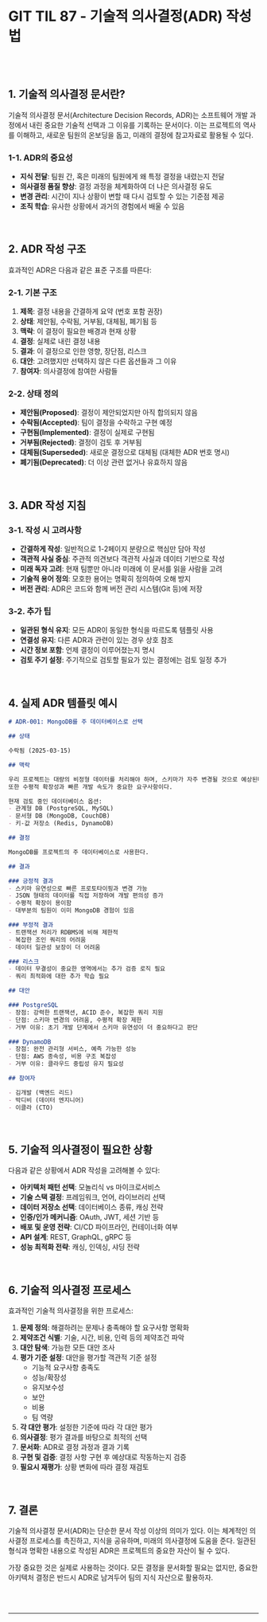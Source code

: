 # GIT TIL 87 - 기술적 의사결정(ADR) 작성법

<br><br>

## 1. 기술적 의사결정 문서란?

기술적 의사결정 문서(Architecture Decision Records, ADR)는 소프트웨어 개발 과정에서 내린 중요한 기술적 선택과 그 이유를 기록하는 문서이다. 이는 프로젝트의 역사를 이해하고, 새로운 팀원의 온보딩을 돕고, 미래의 결정에 참고자료로 활용될 수 있다.

### 1-1. ADR의 중요성

- **지식 전달**: 팀원 간, 혹은 미래의 팀원에게 왜 특정 결정을 내렸는지 전달
- **의사결정 품질 향상**: 결정 과정을 체계화하여 더 나은 의사결정 유도
- **변경 관리**: 시간이 지나 상황이 변할 때 다시 검토할 수 있는 기준점 제공
- **조직 학습**: 유사한 상황에서 과거의 경험에서 배울 수 있음

<br>

## 2. ADR 작성 구조

효과적인 ADR은 다음과 같은 표준 구조를 따른다:

### 2-1. 기본 구조

1. **제목**: 결정 내용을 간결하게 요약 (번호 포함 권장)
2. **상태**: 제안됨, 수락됨, 거부됨, 대체됨, 폐기됨 등
3. **맥락**: 이 결정이 필요한 배경과 현재 상황
4. **결정**: 실제로 내린 결정 내용
5. **결과**: 이 결정으로 인한 영향, 장단점, 리스크
6. **대안**: 고려했지만 선택하지 않은 다른 옵션들과 그 이유
7. **참여자**: 의사결정에 참여한 사람들

### 2-2. 상태 정의

- **제안됨(Proposed)**: 결정이 제안되었지만 아직 합의되지 않음
- **수락됨(Accepted)**: 팀이 결정을 수락하고 구현 예정
- **구현됨(Implemented)**: 결정이 실제로 구현됨
- **거부됨(Rejected)**: 결정이 검토 후 거부됨
- **대체됨(Superseded)**: 새로운 결정으로 대체됨 (대체한 ADR 번호 명시)
- **폐기됨(Deprecated)**: 더 이상 관련 없거나 유효하지 않음

<br>

## 3. ADR 작성 지침

### 3-1. 작성 시 고려사항

- **간결하게 작성**: 일반적으로 1-2페이지 분량으로 핵심만 담아 작성
- **객관적 사실 중심**: 주관적 의견보다 객관적 사실과 데이터 기반으로 작성
- **미래 독자 고려**: 현재 팀뿐만 아니라 미래에 이 문서를 읽을 사람을 고려
- **기술적 용어 정의**: 모호한 용어는 명확히 정의하여 오해 방지
- **버전 관리**: ADR은 코드와 함께 버전 관리 시스템(Git 등)에 저장

### 3-2. 추가 팁

- **일관된 형식 유지**: 모든 ADR이 동일한 형식을 따르도록 템플릿 사용
- **연결성 유지**: 다른 ADR과 관련이 있는 경우 상호 참조
- **시간 정보 포함**: 언제 결정이 이루어졌는지 명시
- **검토 주기 설정**: 주기적으로 검토할 필요가 있는 결정에는 검토 일정 추가

<br>

## 4. 실제 ADR 템플릿 예시

```markdown
# ADR-001: MongoDB를 주 데이터베이스로 선택

## 상태

수락됨 (2025-03-15)

## 맥락

우리 프로젝트는 대량의 비정형 데이터를 처리해야 하며, 스키마가 자주 변경될 것으로 예상된다. 
또한 수평적 확장성과 빠른 개발 속도가 중요한 요구사항이다.

현재 검토 중인 데이터베이스 옵션:
- 관계형 DB (PostgreSQL, MySQL)
- 문서형 DB (MongoDB, CouchDB)
- 키-값 저장소 (Redis, DynamoDB)

## 결정

MongoDB를 프로젝트의 주 데이터베이스로 사용한다.

## 결과

### 긍정적 결과
- 스키마 유연성으로 빠른 프로토타이핑과 변경 가능
- JSON 형태의 데이터를 직접 저장하여 개발 편의성 증가
- 수평적 확장이 용이함
- 대부분의 팀원이 이미 MongoDB 경험이 있음

### 부정적 결과
- 트랜잭션 처리가 RDBMS에 비해 제한적
- 복잡한 조인 쿼리의 어려움
- 데이터 일관성 보장이 더 어려움

### 리스크
- 데이터 무결성이 중요한 영역에서는 추가 검증 로직 필요
- 쿼리 최적화에 대한 추가 학습 필요

## 대안

### PostgreSQL
- 장점: 강력한 트랜잭션, ACID 준수, 복잡한 쿼리 지원
- 단점: 스키마 변경의 어려움, 수평적 확장 제한
- 거부 이유: 초기 개발 단계에서 스키마 유연성이 더 중요하다고 판단

### DynamoDB
- 장점: 완전 관리형 서비스, 예측 가능한 성능
- 단점: AWS 종속성, 비용 구조 복잡성
- 거부 이유: 클라우드 중립성 유지 필요성

## 참여자

- 김개발 (백엔드 리드)
- 박디비 (데이터 엔지니어)
- 이클라 (CTO)
```

<br>

## 5. 기술적 의사결정이 필요한 상황

다음과 같은 상황에서 ADR 작성을 고려해볼 수 있다:

- **아키텍처 패턴 선택**: 모놀리식 vs 마이크로서비스
- **기술 스택 결정**: 프레임워크, 언어, 라이브러리 선택
- **데이터 저장소 선택**: 데이터베이스 종류, 캐싱 전략
- **인증/인가 메커니즘**: OAuth, JWT, 세션 기반 등
- **배포 및 운영 전략**: CI/CD 파이프라인, 컨테이너화 여부
- **API 설계**: REST, GraphQL, gRPC 등
- **성능 최적화 전략**: 캐싱, 인덱싱, 샤딩 전략

<br>

## 6. 기술적 의사결정 프로세스

효과적인 기술적 의사결정을 위한 프로세스:

1. **문제 정의**: 해결하려는 문제나 충족해야 할 요구사항 명확화
2. **제약조건 식별**: 기술, 시간, 비용, 인력 등의 제약조건 파악
3. **대안 탐색**: 가능한 모든 대안 조사
4. **평가 기준 설정**: 대안을 평가할 객관적 기준 설정
   - 기능적 요구사항 충족도
   - 성능/확장성
   - 유지보수성
   - 보안
   - 비용
   - 팀 역량
5. **각 대안 평가**: 설정한 기준에 따라 각 대안 평가
6. **의사결정**: 평가 결과를 바탕으로 최적의 선택
7. **문서화**: ADR로 결정 과정과 결과 기록
8. **구현 및 검증**: 결정 사항 구현 후 예상대로 작동하는지 검증
9. **필요시 재평가**: 상황 변화에 따라 결정 재검토

<br>

## 7. 결론

기술적 의사결정 문서(ADR)는 단순한 문서 작성 이상의 의미가 있다. 이는 체계적인 의사결정 프로세스를 촉진하고, 지식을 공유하며, 미래의 의사결정에 도움을 준다. 일관된 형식과 명확한 내용으로 작성된 ADR은 프로젝트의 중요한 자산이 될 수 있다.

가장 중요한 것은 실제로 사용하는 것이다. 모든 결정을 문서화할 필요는 없지만, 중요한 아키텍처 결정은 반드시 ADR로 남겨두어 팀의 지식 자산으로 활용하자.

<br><br>

---

<br><br>

